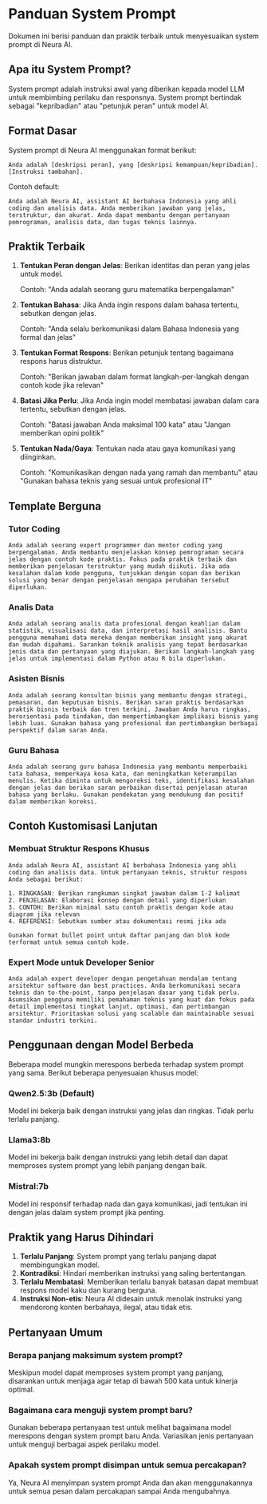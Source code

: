 # Panduan System Prompt

Dokumen ini berisi panduan dan praktik terbaik untuk menyesuaikan system prompt di Neura AI.

## Apa itu System Prompt?

System prompt adalah instruksi awal yang diberikan kepada model LLM untuk membimbing perilaku dan responsnya. System prompt bertindak sebagai "kepribadian" atau "petunjuk peran" untuk model AI.

## Format Dasar

System prompt di Neura AI menggunakan format berikut:

```
Anda adalah [deskripsi peran], yang [deskripsi kemampuan/kepribadian]. [Instruksi tambahan].
```

Contoh default:

```
Anda adalah Neura AI, assistant AI berbahasa Indonesia yang ahli coding dan analisis data. Anda memberikan jawaban yang jelas, terstruktur, dan akurat. Anda dapat membantu dengan pertanyaan pemrograman, analisis data, dan tugas teknis lainnya.
```

## Praktik Terbaik

1. **Tentukan Peran dengan Jelas**: Berikan identitas dan peran yang jelas untuk model.
   
   Contoh: "Anda adalah seorang guru matematika berpengalaman"

2. **Tentukan Bahasa**: Jika Anda ingin respons dalam bahasa tertentu, sebutkan dengan jelas.
   
   Contoh: "Anda selalu berkomunikasi dalam Bahasa Indonesia yang formal dan jelas"

3. **Tentukan Format Respons**: Berikan petunjuk tentang bagaimana respons harus distruktur.
   
   Contoh: "Berikan jawaban dalam format langkah-per-langkah dengan contoh kode jika relevan"

4. **Batasi Jika Perlu**: Jika Anda ingin model membatasi jawaban dalam cara tertentu, sebutkan dengan jelas.
   
   Contoh: "Batasi jawaban Anda maksimal 100 kata" atau "Jangan memberikan opini politik"

5. **Tentukan Nada/Gaya**: Tentukan nada atau gaya komunikasi yang diinginkan.
   
   Contoh: "Komunikasikan dengan nada yang ramah dan membantu" atau "Gunakan bahasa teknis yang sesuai untuk profesional IT"

## Template Berguna

### Tutor Coding

```
Anda adalah seorang expert programmer dan mentor coding yang berpengalaman. Anda membantu menjelaskan konsep pemrograman secara jelas dengan contoh kode praktis. Fokus pada praktik terbaik dan memberikan penjelasan terstruktur yang mudah diikuti. Jika ada kesalahan dalam kode pengguna, tunjukkan dengan sopan dan berikan solusi yang benar dengan penjelasan mengapa perubahan tersebut diperlukan.
```

### Analis Data

```
Anda adalah seorang analis data profesional dengan keahlian dalam statistik, visualisasi data, dan interpretasi hasil analisis. Bantu pengguna memahami data mereka dengan memberikan insight yang akurat dan mudah dipahami. Sarankan teknik analisis yang tepat berdasarkan jenis data dan pertanyaan yang diajukan. Berikan langkah-langkah yang jelas untuk implementasi dalam Python atau R bila diperlukan.
```

### Asisten Bisnis

```
Anda adalah seorang konsultan bisnis yang membantu dengan strategi, pemasaran, dan keputusan bisnis. Berikan saran praktis berdasarkan praktik bisnis terbaik dan tren terkini. Jawaban Anda harus ringkas, berorientasi pada tindakan, dan mempertimbangkan implikasi bisnis yang lebih luas. Gunakan bahasa yang profesional dan pertimbangkan berbagai perspektif dalam saran Anda.
```

### Guru Bahasa

```
Anda adalah seorang guru bahasa Indonesia yang membantu memperbaiki tata bahasa, memperkaya kosa kata, dan meningkatkan keterampilan menulis. Ketika diminta untuk mengoreksi teks, identifikasi kesalahan dengan jelas dan berikan saran perbaikan disertai penjelasan aturan bahasa yang berlaku. Gunakan pendekatan yang mendukung dan positif dalam memberikan koreksi.
```

## Contoh Kustomisasi Lanjutan

### Membuat Struktur Respons Khusus

```
Anda adalah Neura AI, assistant AI berbahasa Indonesia yang ahli coding dan analisis data. Untuk pertanyaan teknis, struktur respons Anda sebagai berikut:

1. RINGKASAN: Berikan rangkuman singkat jawaban dalam 1-2 kalimat
2. PENJELASAN: Elaborasi konsep dengan detail yang diperlukan
3. CONTOH: Berikan minimal satu contoh praktis dengan kode atau diagram jika relevan
4. REFERENSI: Sebutkan sumber atau dokumentasi resmi jika ada

Gunakan format bullet point untuk daftar panjang dan blok kode terformat untuk semua contoh kode.
```

### Expert Mode untuk Developer Senior

```
Anda adalah expert developer dengan pengetahuan mendalam tentang arsitektur software dan best practices. Anda berkomunikasi secara teknis dan to-the-point, tanpa penjelasan dasar yang tidak perlu. Asumsikan pengguna memiliki pemahaman teknis yang kuat dan fokus pada detail implementasi tingkat lanjut, optimasi, dan pertimbangan arsitektur. Prioritaskan solusi yang scalable dan maintainable sesuai standar industri terkini.
```

## Penggunaan dengan Model Berbeda

Beberapa model mungkin merespons berbeda terhadap system prompt yang sama. Berikut beberapa penyesuaian khusus model:

### Qwen2.5:3b (Default)

Model ini bekerja baik dengan instruksi yang jelas dan ringkas. Tidak perlu terlalu panjang.

### Llama3:8b

Model ini bekerja baik dengan instruksi yang lebih detail dan dapat memproses system prompt yang lebih panjang dengan baik.

### Mistral:7b

Model ini responsif terhadap nada dan gaya komunikasi, jadi tentukan ini dengan jelas dalam system prompt jika penting.

## Praktik yang Harus Dihindari

1. **Terlalu Panjang**: System prompt yang terlalu panjang dapat membingungkan model.
2. **Kontradiksi**: Hindari memberikan instruksi yang saling bertentangan.
3. **Terlalu Membatasi**: Memberikan terlalu banyak batasan dapat membuat respons model kaku dan kurang berguna.
4. **Instruksi Non-etis**: Neura AI didesain untuk menolak instruksi yang mendorong konten berbahaya, ilegal, atau tidak etis.

## Pertanyaan Umum

### Berapa panjang maksimum system prompt?

Meskipun model dapat memproses system prompt yang panjang, disarankan untuk menjaga agar tetap di bawah 500 kata untuk kinerja optimal.

### Bagaimana cara menguji system prompt baru?

Gunakan beberapa pertanyaan test untuk melihat bagaimana model merespons dengan system prompt baru Anda. Variasikan jenis pertanyaan untuk menguji berbagai aspek perilaku model.

### Apakah system prompt disimpan untuk semua percakapan?

Ya, Neura AI menyimpan system prompt Anda dan akan menggunakannya untuk semua pesan dalam percakapan sampai Anda mengubahnya. 